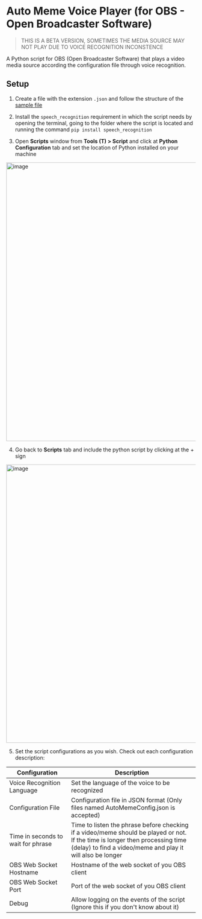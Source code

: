 # Auto Meme Voice Player (for OBS - Open Broadcaster Software)

> THIS IS A BETA VERSION, SOMETIMES THE MEDIA SOURCE MAY NOT PLAY DUE TO VOICE RECOGNITION INCONSTENCE

A Python script for OBS (Open Broadcaster Software) that plays a video media source according the configuration file through voice recognition.

## Setup

1. Create a file with the extension `.json` and follow the structure of the [sample file](https://github.com/Niemietz/Auto-Meme-Voice-Player/blob/master/config_sample/AutoMemeConfig.json)

2. Install the `speech_recognition` requirement in which the script needs by opening the terminal, going to the folder where the script is located and running the command `pip install speech_recognition`

3. Open **Scripts** window from **Tools (T) > Script** and click at **Python Configuration** tab and set the location of Python installed on your machine

<img width="740" alt="image" src="https://github.com/Niemietz/Auto-Meme-Voice-Player/assets/8949271/0d398233-1b7f-4a04-b047-abccf7b9fbb4">

4. Go back to **Scripts** tab and include the python script by clicking at the + sign

<img width="739" alt="image" src="https://github.com/Niemietz/Auto-Meme-Voice-Player/assets/8949271/668d9ebf-7c4e-46ea-9301-3d945ed290cb">

5. Set the script configurations as you wish. Check out each configuration description:

| Configuration                        | Description                                                                                                                                                                                     |
|--------------------------------------|-------------------------------------------------------------------------------------------------------------------------------------------------------------------------------------------------|
| Voice Recognition Language           | Set the language of the voice to be recognized                                                                                                                                                  |
| Configuration File                   | Configuration file in JSON format (Only files named AutoMemeConfig.json is accepted)                                                                                                            |
| Time in seconds to wait for phrase   | Time to listen the phrase before checking if a video/meme should be played or not.<br/>If the time is longer then processing time (delay) to find a video/meme and play it will also be longer  |
| OBS Web Socket Hostname              | Hostname of the web socket of you OBS client                                                                                                                                                    |
| OBS Web Socket Port                  | Port of the web socket of you OBS client                                                                                                                                                        |
| Debug                                | Allow logging on the events of the script (Ignore this if you don't know about it)                                                                                                              |
